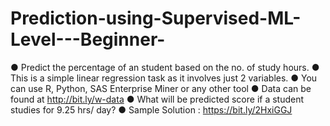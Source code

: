 # Prediction-using-Supervised-ML-Level---Beginner-
● Predict the percentage of an student based on the no. of study hours.  ● This is a simple linear regression task as it involves just 2 variables.  ● You can use R, Python, SAS Enterprise Miner or any other tool  ● Data can be found at http://bit.ly/w-data  ● What will be predicted score if a student studies for 9.25 hrs/ day?  ● Sample Solution : https://bit.ly/2HxiGGJ
